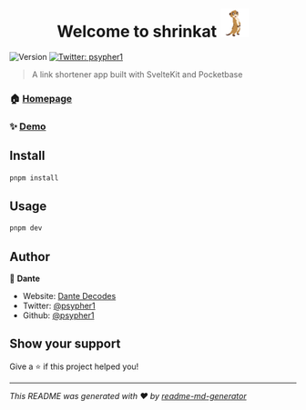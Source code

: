  <h1 style="text-align: center;"> Welcome to shrinkat <img src='/meerkat.png' width='50px' height='auto' /> </h1>

![Version](https://img.shields.io/badge/version-1.0-blue.svg?cacheSeconds=2592000)
[![Twitter: psypher1](https://img.shields.io/twitter/follow/psypher1.svg?style=social)](https://twitter.com/psypher1)

> A link shortener app built with SvelteKit and Pocketbase

### 🏠 [Homepage](https:)

### ✨ [Demo](https:)

## Install

```sh
pnpm install
```

## Usage

```sh
pnpm dev
```

## Author

👤 **Dante**

- Website: [Dante Decodes](https://dantedecodes.vercel.app/)
- Twitter: [@psypher1](https://twitter.com/psypher1)
- Github: [@psypher1](https://github.com/psypher1)

## Show your support

Give a ⭐️ if this project helped you!

---

_This README was generated with ❤️ by [readme-md-generator](https://github.com/kefranabg/readme-md-generator)_
